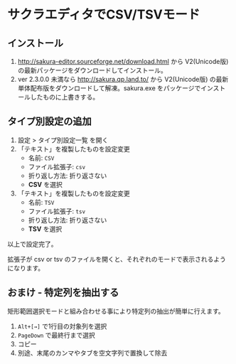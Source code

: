 # サクラエディタでCSV/TSVモード

## インストール

1. http://sakura-editor.sourceforge.net/download.html から V2(Unicode版)の最新パッケージをダウンロードしてインストール。
1. ver 2.3.0.0 未満なら http://sakura.qp.land.to/ から V2(Unicode版) の最新単体配布版をダウンロードして解凍。sakura.exe をパッケージでインストールしたものに上書きする。

## タイプ別設定の追加

1. 設定 > タイプ別設定一覧 を開く
1. 「テキスト」を複製したものを設定変更
    - 名前: `CSV`
    - ファイル拡張子: `csv`
    - 折り返し方法: 折り返さない
    - **CSV** を選択
1. 「テキスト」を複製したものを設定変更
    - 名前: `TSV`
    - ファイル拡張子: `tsv`
    - 折り返し方法: 折り返さない
    - **TSV** を選択

以上で設定完了。

拡張子が csv or tsv のファイルを開くと、それぞれのモードで表示されるようになります。

## おまけ - 特定列を抽出する
矩形範囲選択モードと組み合わせる事により特定列の抽出が簡単に行えます。

1. `Alt+[→]` で1行目の対象列を選択
1. `PageDown` で最終行まで選択
1. コピー
1. 別途、末尾のカンマやタブを空文字列で置換して除去

